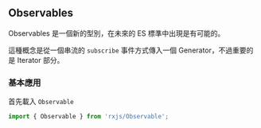 ## Observables

Observables 是一個新的型別，在未來的 ES 標準中出現是有可能的。

這種概念是從一個串流的 `subscribe` 事件方式傳入一個 Generator，不過重要的是 Iterator 部分。

### 基本應用

首先載入 `Observable`
```ts
import { Observable } from 'rxjs/Observable';
```
